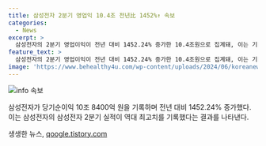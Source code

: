 ```yaml
---
title: 삼성전자 2분기 영업익 10.4조 전년比 1452%↑ 속보
categories:
  - News
excerpt: >
  삼성전자의 2분기 영업이익이 전년 대비 1452.24% 증가한 10.4조원으로 집계돼, 이는 기업의 놀라운 경제적 성과를 보여주고 있다.
feature_text: >
  삼성전자의 2분기 영업이익이 전년 대비 1452.24% 증가한 10.4조원으로 집계돼, 이는 기업의 놀라운 경제적 성과를 보여주고 있다.
image: 'https://www.behealthy4u.com/wp-content/uploads/2024/06/koreanews.jpg'
---
```


<p><img src="https://www.behealthy4u.com/wp-content/uploads/2024/06/koreanews.jpg" alt="info 속보" /></p>

<p data-ke-size="size16">삼성전자가 당기순이익 10조 8400억 원을 기록하며 전년 대비 1452.24% 증가했다. 이는 삼성전자의 삼성전자 2분기 실적이 역대 최고치를 기록했다는 결과를 나타낸다.</p>
생생한 뉴스, <a href="https://qoogle.tistory.com" rel="dofollow">qoogle.tistory.com</a>


